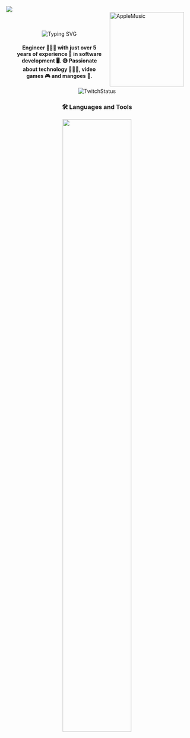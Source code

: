 <img src="https://github.com/Anmol-Baranwal/Cool-GIFs-For-GitHub/assets/74038190/d48893bd-0757-481c-8d7e-ba3e163feae7"/>

<div style="padding-left: 25px; padding-right: 25px">

<img style="padding-left: 15px; width:200px;" align="right" src="https://music-profile.rayriffy.com/theme/light.svg?uid=000102.207899e3f0ed47caa256a0f255dc22ba.1703" alt="AppleMusic"/>

<div style="padding-right: 15px;" align="left">
  <div style="padding-top: 50px;" align="center">
    <img src="https://readme-typing-svg.demolab.com?font=Fira+Code&pause=1000&color=EF9B25&random=false&width=210&height=30&lines=Hi%2C+I'm+manghidev" alt="Typing SVG"/>
  </div>

  <h4 align="center">
    Engineer 👨🏽‍💻 with just over 5 years of experience 🚀 in software development 🖥️. 😅 Passionate about technology 👨🏽‍💻, video games 🎮 and mangoes 🥭.
  </h4>

  <div align="center">
    <img src="https://img.shields.io/twitch/status/manghidev" alt="TwitchStatus"/>
    <h3>
      🛠️ Languages and Tools
    </h3>
    <img width="65%" src="https://skillicons.dev/icons?i=git,github,vscode,tailwind,bootstrap,flutter,nodejs,angular,docker,linux,raspberrypi,firebase,aws"/>
  </div>
</div>

</div>
